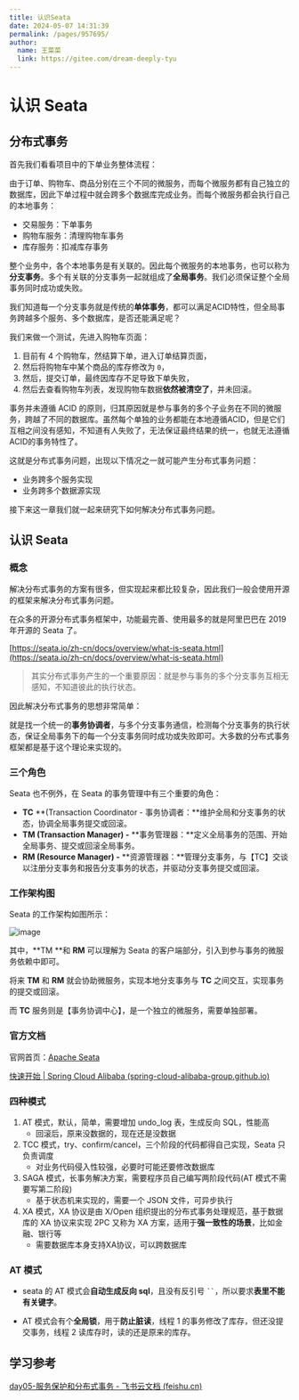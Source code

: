 ```yaml
---
title: 认识Seata
date: 2024-05-07 14:31:39
permalink: /pages/957695/
author: 
  name: 王菜菜
  link: https://gitee.com/dream-deeply-tyu
---
```

# 认识 Seata

## 分布式事务

首先我们看看项目中的下单业务整体流程：

由于订单、购物车、商品分别在三个不同的微服务，而每个微服务都有自己独立的数据库，因此下单过程中就会跨多个数据库完成业务。而每个微服务都会执行自己的本地事务：

- 交易服务：下单事务
- 购物车服务：清理购物车事务
- 库存服务：扣减库存事务

整个业务中，各个本地事务是有关联的。因此每个微服务的本地事务，也可以称为**分支事务**。多个有关联的分支事务一起就组成了**全局事务**。我们必须保证整个全局事务同时成功或失败。

我们知道每一个分支事务就是传统的**单体事务**，都可以满足ACID特性，但全局事务跨越多个服务、多个数据库，是否还能满足呢？

我们来做一个测试，先进入购物车页面：

1. 目前有 4 个购物车，然结算下单，进入订单结算页面，
2. 然后将购物车中某个商品的库存修改为 `0`，
3. 然后，提交订单，最终因库存不足导致下单失败，
4. 然后去查看购物车列表，发现购物车数据**依然被清空了**，并未回滚。

事务并未遵循 ACID 的原则，归其原因就是参与事务的多个子业务在不同的微服务，跨越了不同的数据库。虽然每个单独的业务都能在本地遵循ACID，但是它们互相之间没有感知，不知道有人失败了，无法保证最终结果的统一，也就无法遵循ACID的事务特性了。

这就是分布式事务问题，出现以下情况之一就可能产生分布式事务问题：

- 业务跨多个服务实现
- 业务跨多个数据源实现

接下来这一章我们就一起来研究下如何解决分布式事务问题。

## 认识 Seata

### 概念

解决分布式事务的方案有很多，但实现起来都比较复杂，因此我们一般会使用开源的框架来解决分布式事务问题。

在众多的开源分布式事务框架中，功能最完善、使用最多的就是阿里巴巴在 2019 年开源的 Seata 了。

[https://seata.io/zh-cn/docs/overview/what-is-seata.html](https://seata.io/zh-cn/docs/overview/what-is-seata.html)

> 其实分布式事务产生的一个重要原因：就是参与事务的多个分支事务互相无感知，不知道彼此的执行状态。

因此解决分布式事务的思想非常简单：

就是找一个统一的**事务协调者**，与多个分支事务通信，检测每个分支事务的执行状态，保证全局事务下的每一个分支事务同时成功或失败即可。大多数的分布式事务框架都是基于这个理论来实现的。

### 三个角色

Seata 也不例外，在 Seata 的事务管理中有三个重要的角色：

-  **TC** **(Transaction Coordinator - 事务协调者：**维护全局和分支事务的状态，协调全局事务提交或回滚。 
-  **TM (Transaction Manager) -** **事务管理器：**定义全局事务的范围、开始全局事务、提交或回滚全局事务。 
-  **RM (Resource Manager) -** **资源管理器：**管理分支事务，与【TC】交谈以注册分支事务和报告分支事务的状态，并驱动分支事务提交或回滚。 

### 工作架构图

Seata 的工作架构如图所示：

![image](https://cmty256.github.io/picx-images-hosting/microservice/image.6t6xiigq6s.png)

其中，**TM **和 **RM** 可以理解为 Seata 的客户端部分，引入到参与事务的微服务依赖中即可。

将来 **TM** 和 **RM** 就会协助微服务，实现本地分支事务与 **TC** 之间交互，实现事务的提交或回滚。

而 **TC** 服务则是【事务协调中心】，是一个独立的微服务，需要单独部署。



### 官方文档

官网首页：[Apache Seata](https://seata.apache.org/zh-cn/)

[快速开始 | Spring Cloud Alibaba (spring-cloud-alibaba-group.github.io)](https://spring-cloud-alibaba-group.github.io/zh-cn/docs/2022.0.0.0-RC2/user-guide/seata/quick-start/)



### 四种模式

1. AT 模式，默认，简单，需要增加 undo_log 表，生成反向 SQL，性能高
   - 回滚后，原来没数据的，现在还是没数据
2. TCC 模式，try、confirm/cancel，三个阶段的代码都得自己实现，Seata 只负责调度
   - 对业务代码侵入性较强，必要时可能还要修改数据库
3. SAGA 模式，长事务解决方案，需要程序员自己编写两阶段代码(AT 模式不需要写第二阶段)
   - 基于状态机来实现的，需要一个 JSON 文件，可异步执行
4. XA 模式，XA 协议是由 X/Open 组织提出的分布式事务处理规范，基于数据库的 XA 协议来实现 2PC 又称为 XA 方案，适用于**强一致性的场景**，比如金融、银行等
   - 需要数据库本身支持XA协议，可以跨数据库



### AT 模式

- seata 的 AT 模式会**自动生成反向 sql**，且没有反引号 ` `` `，所以要求**表里不能有关键字**。

- AT 模式会有个**全局锁**，用于**防止脏读**，线程 1 的事务修改了库存，但还没提交事务，线程 2 读库存时，读的还是原来的库存。





## 学习参考

[‍⁢⁡‍‬﻿⁤⁣⁣‬﻿﻿‍‍⁢‬‬⁢⁡⁣‌﻿⁢‬⁤⁡‌⁤⁢‍⁢‬﻿⁡‍⁢day05-服务保护和分布式事务 - 飞书云文档 (feishu.cn)](https://b11et3un53m.feishu.cn/wiki/QfVrw3sZvihmnPkmALYcUHIDnff)